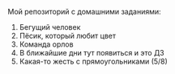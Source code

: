 ﻿Мой репозиторий с домашними заданиями:
1. Бегущий человек
2. Пёсик, который любит цвет
3. Команда орлов
4. В ближайшие дни тут появиться и это ДЗ
5. Какая-то жесть с прямоугольниками (5/8)